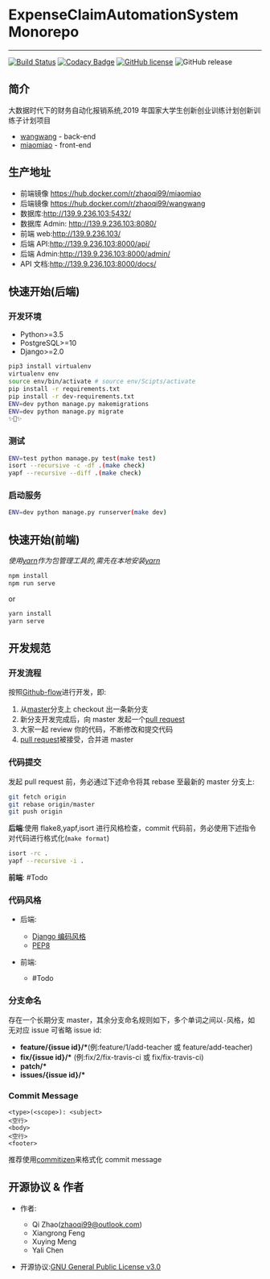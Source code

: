 # ExpenseClaimAutomationSystem Monorepo

---

[![Build Status](https://www.travis-ci.com/snnucs/ExpenseClaimAutomationSystem.svg?branch=master)](https://www.travis-ci.com/snnucs/ExpenseClaimAutomationSystem)
[![Codacy Badge](https://api.codacy.com/project/badge/Grade/919045824a9b4c4681756b0a46664e9b)](https://app.codacy.com/app/ZhaoQi99/ExpenseClaimAutomationSystem?utm_source=github.com&utm_medium=referral&utm_content=snnucs/ExpenseClaimAutomationSystem&utm_campaign=Badge_Grade_Dashboard)
[![GitHub license](https://img.shields.io/github/license/snnucs/ExpenseClaimAutomationSystem.svg)](https://github.com/snnucs/ExpenseClaimAutomationSystem/blob/master/LICENSE)
![GitHub release](https://img.shields.io/github/release/snnucs/ExpenseClaimAutomationSystem.svg?style=plastic)

## 简介

大数据时代下的财务自动化报销系统,2019 年国家大学生创新创业训练计划创新训练子计划项目

- [wangwang](./wangwang) - back-end
- [miaomiao](./miaomiao) - front-end

## 生产地址

- 前端镜像 https://hub.docker.com/r/zhaoqi99/miaomiao
- 后端镜像 https://hub.docker.com/r/zhaoqi99/wangwang
- 数据库:http://139.9.236.103:5432/
- 数据库 Admin: http://139.9.236.103:8080/
- 前端 web:http://139.9.236.103/
- 后端 API:http://139.9.236.103:8000/api/
- 后端 Admin:http://139.9.236.103:8000/admin/
- API 文档:http://139.9.236.103:8000/docs/

## 快速开始(后端)

### 开发环境

- Python>=3.5
- PostgreSQL>=10
- Django>=2.0

```bash
pip3 install virtualenv
virtualenv env
source env/bin/activate # source env/Scipts/activate
pip install -r requirements.txt
pip install -r dev-requirements.txt
ENV=dev python manage.py makemigrations
ENV=dev python manage.py migrate
✨🍰✨
```

### 测试

```bash
ENV=test python manage.py test(make test)
isort --recursive -c -df .(make check)
yapf --recursive --diff .(make check)
```

### 启动服务

```bash
ENV=dev python manage.py runserver(make dev)
```

## 快速开始(前端)

_使用[yarn](https://yarnpkg.com/zh-Hans/)作为包管理工具的,需先在本地安装[yarn](https://yarnpkg.com/zh-Hans/)_

```bash
npm install
npm run serve
```

or

```bash
yarn install
yarn serve
```

## 开发规范

### 开发流程

按照[Github-flow](https://guides.github.com/introduction/flow/index.html)进行开发，即:

1. 从[master](https://github.com/snnucs/ExpenseClaimAutomationSystem/tree/master)分支上 checkout 出一条新分支
2. 新分支开发完成后，向 master 发起一个[pull request](https://help.github.com/articles/using-pull-requests/)
3. 大家一起 review 你的代码，不断修改和提交代码
4. [pull request](https://help.github.com/articles/using-pull-requests/)被接受，合并进 master

### 代码提交

发起 pull request 前，务必通过下述命令将其 rebase 至最新的 master 分支上:

```bash
git fetch origin
git rebase origin/master
git push origin
```

**后端**:使用 flake8,yapf,isort 进行风格检查，commit 代码前，务必使用下述指令对代码进行格式化(`make format`)

```bash
isort -rc .
yapf --recursive -i .
```

**前端**: #Todo

### 代码风格

- 后端:

  - [Django 编码风格](https://docs.djangoproject.com/zh-hans/2.2/internals/contributing/writing-code/coding-style/)
  - [PEP8](https://www.python.org/dev/peps/pep-0008/)

- 前端:
  - #Todo

### 分支命名

存在一个长期分支 master，其余分支命名规则如下，多个单词之间以`-`风格，如无对应 issue 可省略 issue id:

- **feature/{issue id}/\***(例:feature/1/add-teacher 或 feature/add-teacher)
- **fix/{issue id}/\*** (例:fix/2/fix-travis-ci 或 fix/fix-travis-ci)
- **patch/\***
- **issues/{issue id}/\***

### Commit Message

```
<type>(<scope>): <subject>
<空行>
<body>
<空行>
<footer>
```

推荐使用[commitizen](https://github.com/commitizen/cz-cli)来格式化 commit message

## 开源协议 & 作者

- 作者:

  - Qi Zhao([zhaoqi99@outlook.com](mailto:zhaoqi99@outlook.com))
  - Xiangrong Feng
  - Xuying Meng
  - Yali Chen

- 开源协议:[GNU General Public License v3.0](https://github.com/snnucs/ExpenseClaimAutomationSystem/blob/master/LICENSE)

